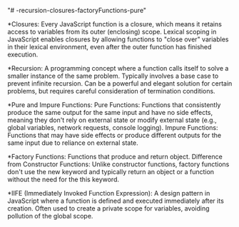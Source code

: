 "# -recursion-closures-factoryFunctions-pure" 


*Closures:
Every JavaScript function is a closure, which means it retains access to variables from its outer (enclosing) scope.
Lexical scoping in JavaScript enables closures by allowing functions to "close over" variables in their lexical environment, even after the outer function has finished execution.

*Recursion:
A programming concept where a function calls itself to solve a smaller instance of the same problem.
Typically involves a base case to prevent infinite recursion.
Can be a powerful and elegant solution for certain problems, but requires careful consideration of termination conditions.

*Pure and Impure Functions:
Pure Functions: Functions that consistently produce the same output for the same input and have no side effects, meaning they don't rely on external state or modify external state (e.g., global variables, network requests, console logging).
Impure Functions: Functions that may have side effects or produce different outputs for the same input due to reliance on external state.

*Factory Functions:
Functions that produce and return object.
Difference from Constructor Functions: Unlike constructor functions, factory functions don't use the new keyword and typically return an object or a function without the need for the this keyword.

*IIFE (Immediately Invoked Function Expression):
A design pattern in JavaScript where a function is defined and executed immediately after its creation.
Often used to create a private scope for variables, avoiding pollution of the global scope.


